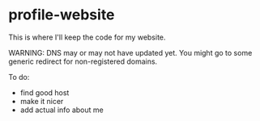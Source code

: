 # profile-website
This is where I'll keep the code for my website.

WARNING: DNS may or may not have updated yet. You might go to some generic redirect for non-registered domains.

To do:

- find good host
- make it nicer
- add actual info about me
